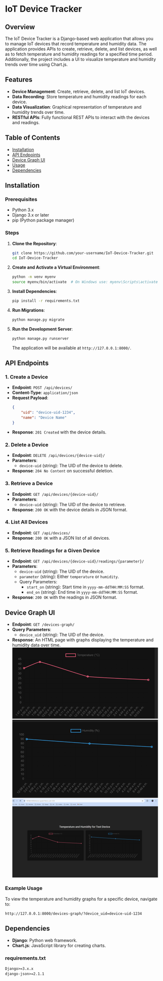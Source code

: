 # IoT Device Tracker

## Overview

The IoT Device Tracker is a Django-based web application that allows you to manage IoT devices that record temperature and humidity data. The application provides APIs to create, retrieve, delete, and list devices, as well as to fetch temperature and humidity readings for a specified time period. Additionally, the project includes a UI to visualize temperature and humidity trends over time using Chart.js.

## Features

- **Device Management**: Create, retrieve, delete, and list IoT devices.
- **Data Recording**: Store temperature and humidity readings for each device.
- **Data Visualization**: Graphical representation of temperature and humidity trends over time.
- **RESTful APIs**: Fully functional REST APIs to interact with the devices and readings.

## Table of Contents

- [Installation](#installation)
- [API Endpoints](#api-endpoints)
- [Device Graph UI](#device-graph-ui)
- [Usage](#usage)
- [Dependencies](#dependencies)

## Installation

### Prerequisites

- Python 3.x
- Django 3.x or later
- pip (Python package manager)

### Steps

1. **Clone the Repository**:
   ```bash
   git clone https://github.com/your-username/IoT-Device-Tracker.git
   cd IoT-Device-Tracker
   ```

2. **Create and Activate a Virtual Environment**:
   ```bash
   python -m venv myenv
   source myenv/bin/activate  # On Windows use: myenv\Scripts\activate
   ```

3. **Install Dependencies**:
   ```bash
   pip install -r requirements.txt
   ```

4. **Run Migrations**:
   ```bash
   python manage.py migrate
   ```

5. **Run the Development Server**:
   ```bash
   python manage.py runserver
   ```

   The application will be available at `http://127.0.0.1:8000/`.

## API Endpoints

### 1. Create a Device

- **Endpoint**: `POST /api/devices/`
- **Content-Type**: `application/json`
- **Request Payload**:
  ```json
  {
      "uid": "device-uid-1234",
      "name": "Device Name"
  }
  ```
- **Response**: `201 Created` with the device details.

### 2. Delete a Device

- **Endpoint**: `DELETE /api/devices/{device-uid}/`
- **Parameters**: 
  - `device-uid` (string): The UID of the device to delete.
- **Response**: `204 No Content` on successful deletion.

### 3. Retrieve a Device

- **Endpoint**: `GET /api/devices/{device-uid}/`
- **Parameters**: 
  - `device-uid` (string): The UID of the device to retrieve.
- **Response**: `200 OK` with the device details in JSON format.

### 4. List All Devices

- **Endpoint**: `GET /api/devices/`
- **Response**: `200 OK` with a JSON list of all devices.

### 5. Retrieve Readings for a Given Device

- **Endpoint**: `GET /api/devices/{device-uid}/readings/{parameter}/`
- **Parameters**:
  - `device-uid` (string): The UID of the device.
  - `parameter` (string): Either `temperature` or `humidity`.
  - Query Parameters:
    - `start_on` (string): Start time in `yyyy-mm-ddTHH:MM:SS` format.
    - `end_on` (string): End time in `yyyy-mm-ddTHH:MM:SS` format.
- **Response**: `200 OK` with the readings in JSON format.

## Device Graph UI

- **Endpoint**: `GET /devices-graph/`
- **Query Parameters**:
  - `device_uid` (string): The UID of the device.
- **Response**: An HTML page with graphs displaying the temperature and humidity data over time.
![Alt text](images/temperature.png)
![Alt text](images/humidity.png)
![Alt text](images/complete.png)


### Example Usage

To view the temperature and humidity graphs for a specific device, navigate to:

```
http://127.0.0.1:8000/devices-graph/?device_uid=device-uid-1234
```

## Dependencies

- **Django**: Python web framework.
- **Chart.js**: JavaScript library for creating charts.

### requirements.txt

```txt
Django>=3.x.x
django-json>=2.1.1
```